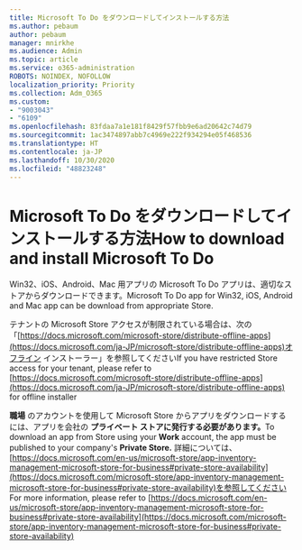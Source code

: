 ```yaml
---
title: Microsoft To Do をダウンロードしてインストールする方法
ms.author: pebaum
author: pebaum
manager: mnirkhe
ms.audience: Admin
ms.topic: article
ms.service: o365-administration
ROBOTS: NOINDEX, NOFOLLOW
localization_priority: Priority
ms.collection: Adm_O365
ms.custom:
- "9003043"
- "6109"
ms.openlocfilehash: 83fdaa7a1e181f8429f57fbb9e6ad20642c74d79
ms.sourcegitcommit: 1ac3474897abb7c4969e222f934294e05f468536
ms.translationtype: HT
ms.contentlocale: ja-JP
ms.lasthandoff: 10/30/2020
ms.locfileid: "48823248"
---
```

# <a name="how-to-download-and-install-microsoft-to-do"></a><span data-ttu-id="dc458-102">Microsoft To Do をダウンロードしてインストールする方法</span><span class="sxs-lookup"><span data-stu-id="dc458-102">How to download and install Microsoft To Do</span></span>

<span data-ttu-id="dc458-103">Win32、iOS、Android、Mac 用アプリの Microsoft To Do アプリは、適切なストアからダウンロードできます。</span><span class="sxs-lookup"><span data-stu-id="dc458-103">Microsoft To Do app for Win32, iOS, Android and Mac app can be download from appropriate Store.</span></span>

<span data-ttu-id="dc458-104">テナントの Microsoft Store アクセスが制限されている場合は、次の「[https://docs.microsoft.com/microsoft-store/distribute-offline-apps](https://docs.microsoft.com/ja-JP/microsoft-store/distribute-offline-apps)オフライン インストーラー」を参照してください</span><span class="sxs-lookup"><span data-stu-id="dc458-104">If you have restricted Store access for your tenant, please refer to [https://docs.microsoft.com/microsoft-store/distribute-offline-apps](https://docs.microsoft.com/ja-JP/microsoft-store/distribute-offline-apps) for offline installer</span></span>

<span data-ttu-id="dc458-105">**職場** のアカウントを使用して Microsoft Store からアプリをダウンロードするには、アプリを会社の **プライベート ストアに発行する必要があります。**</span><span class="sxs-lookup"><span data-stu-id="dc458-105">To download an app from Store using your **Work** account, the app must be published to your company's **Private Store.**</span></span> <span data-ttu-id="dc458-106">詳細については、[https://docs.microsoft.com/en-us/microsoft-store/app-inventory-management-microsoft-store-for-business#private-store-availability](https://docs.microsoft.com/microsoft-store/app-inventory-management-microsoft-store-for-business#private-store-availability)を参照してください</span><span class="sxs-lookup"><span data-stu-id="dc458-106">For more information, please refer to [https://docs.microsoft.com/en-us/microsoft-store/app-inventory-management-microsoft-store-for-business#private-store-availability](https://docs.microsoft.com/microsoft-store/app-inventory-management-microsoft-store-for-business#private-store-availability)</span></span>